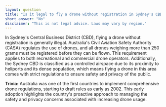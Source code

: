 ```yaml
---
layout: question
title: "Is it legal to fly a drone without registration in Sydney's CBD?"
short_answer: "No"
disclaimer: "This is not legal advice. Laws may vary by region."
---
```


In Sydney's Central Business District (CBD), flying a drone without registration is generally illegal. Australia's Civil Aviation Safety Authority (CASA) regulates the use of drones, and all drones weighing more than 250 grams must be registered before they can be flown. This requirement applies to both recreational and commercial drone operators. Additionally, the Sydney CBD is classified as a controlled airspace due to its proximity to heliports and its dense population, which means flying a drone in this area comes with strict regulations to ensure safety and privacy of the public.

**Trivia:** Australia was one of the first countries to implement comprehensive drone regulations, starting to draft rules as early as 2002. This early adoption highlights the country's proactive approach to managing the safety and privacy concerns associated with increasing drone usage.
